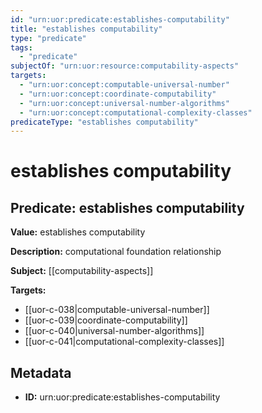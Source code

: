 ```yaml
---
id: "urn:uor:predicate:establishes-computability"
title: "establishes computability"
type: "predicate"
tags:
  - "predicate"
subjectOf: "urn:uor:resource:computability-aspects"
targets:
  - "urn:uor:concept:computable-universal-number"
  - "urn:uor:concept:coordinate-computability"
  - "urn:uor:concept:universal-number-algorithms"
  - "urn:uor:concept:computational-complexity-classes"
predicateType: "establishes computability"
---
```


# establishes computability

## Predicate: establishes computability

**Value:** establishes computability

**Description:** computational foundation relationship

**Subject:** [[computability-aspects]]

**Targets:**

- [[uor-c-038|computable-universal-number]]
- [[uor-c-039|coordinate-computability]]
- [[uor-c-040|universal-number-algorithms]]
- [[uor-c-041|computational-complexity-classes]]

## Metadata

- **ID:** urn:uor:predicate:establishes-computability

